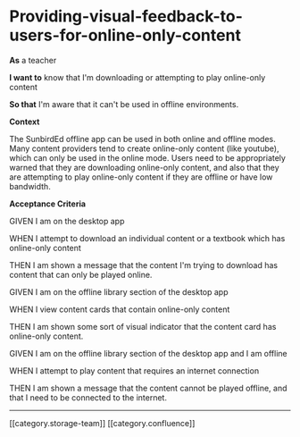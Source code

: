 # Providing-visual-feedback-to-users-for-online-only-content

**As** a teacher

**I want to** know that I'm downloading or attempting to play online-only content

**So that** I'm aware that it can't be used in offline environments.&#x20;

**Context**

The SunbirdEd offline app can be used in both online and offline modes. Many content providers tend to create online-only content (like youtube), which can only be used in the online mode. Users need to be appropriately warned that they are downloading online-only content, and also that they are attempting to play online-only content if they are offline or have low bandwidth.&#x20;

**Acceptance Criteria**

GIVEN I am on the desktop app&#x20;

WHEN I attempt to download an individual content or a textbook which has online-only content&#x20;

THEN I am shown a message that the content I'm trying to download has content that can only be played online.&#x20;

GIVEN I am on the offline library section of the desktop app

WHEN I view content cards that contain online-only content

THEN I am shown some sort of visual indicator that the content card has online-only content.&#x20;

GIVEN I am on the offline library section of the desktop app and I am offline&#x20;

WHEN I attempt to play content that requires an internet connection

THEN I am shown a message that the content cannot be played offline, and that I need to be connected to the internet.&#x20;

***

\[\[category.storage-team]] \[\[category.confluence]]
